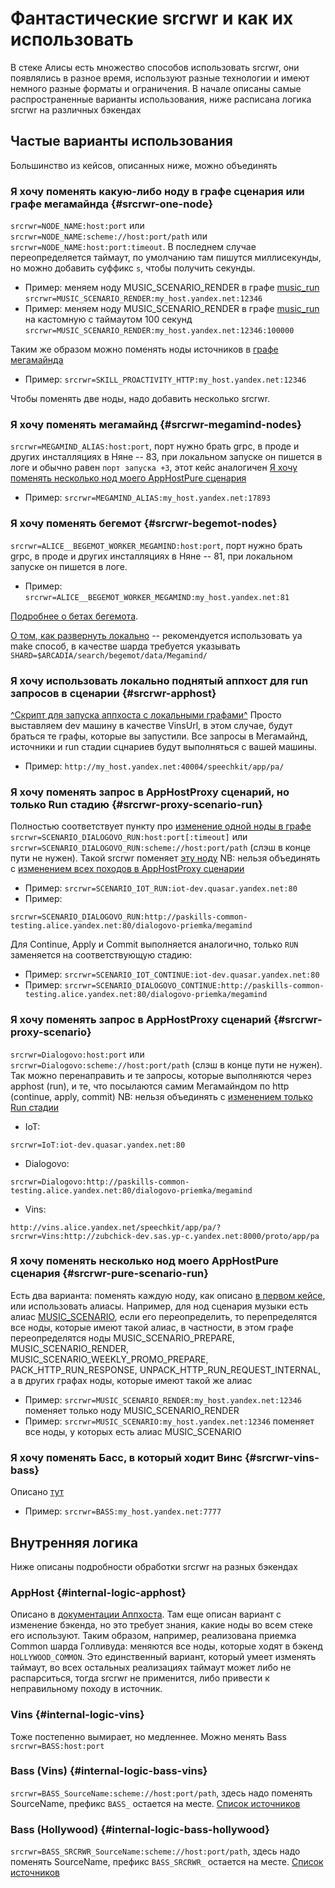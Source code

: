 # Фантастические srcrwr и как их использовать
В стеке Алисы есть множество способов использовать srcrwr, они появлялись в разное время, используют разные технологии и имеют немного разные форматы и ограничения. В начале описаны самые распространенные варианты использования, ниже расписана логика srcrwr на различных бэкендах


## Частые варианты использования
Большинство из кейсов, описанных ниже, можно объединять

### Я хочу поменять какую-либо ноду в графе сценария или графе мегамайнда {#srcrwr-one-node}
`srcrwr=NODE_NAME:host:port` или `srcrwr=NODE_NAME:scheme://host:port/path` или `srcrwr=NODE_NAME:host:port:timeout`. В последнем случае переопределяется таймаут, по умолчанию там пишутся миллисекунды, но можно добавить суффикс `s`, чтобы получить секунды.
  * Пример: меняем ноду MUSIC_SCENARIO_RENDER в графе [music_run](https://a.yandex-team.ru/arc/trunk/arcadia/apphost/conf/verticals/ALICE/music_run.json?rev=r8240521#L109) `srcrwr=MUSIC_SCENARIO_RENDER:my_host.yandex.net:12346`
  * Пример: меняем ноду MUSIC_SCENARIO_RENDER в графе [music_run](https://a.yandex-team.ru/arc/trunk/arcadia/apphost/conf/verticals/ALICE/music_run.json?rev=r8240521#L109) на кастомную с таймаутом 100 секунд `srcrwr=MUSIC_SCENARIO_RENDER:my_host.yandex.net:12346:100000`

Таким же образом можно поменять ноды источников в [графе мегамайнда](https://a.yandex-team.ru/arc/trunk/arcadia/apphost/conf/verticals/ALICE/megamind.json?rev=r8240252)
  * Пример: `srcrwr=SKILL_PROACTIVITY_HTTP:my_host.yandex.net:12346`

Чтобы поменять две ноды, надо добавить несколько srcrwr.

### Я хочу поменять мегамайнд {#srcrwr-megamind-nodes}
`srcrwr=MEGAMIND_ALIAS:host:port`, порт нужно брать grpc, в проде и других инсталляциях в Няне -- 83, при локальном запуске он пишется в логе и обычно равен `порт запуска +3`, этот кейс аналогичен [Я хочу поменять несколько нод моего AppHostPure сценария](#srcrwr-pure-scenario-run)
  * Пример: `srcrwr=MEGAMIND_ALIAS:my_host.yandex.net:17893`

### Я хочу поменять бегемот {#srcrwr-begemot-nodes}
`srcrwr=ALICE__BEGEMOT_WORKER_MEGAMIND:host:port`, порт нужно брать grpc, в проде и других инсталляциях в Няне -- 81, при локальном запуске он пишется в логе.
  * Пример: `srcrwr=ALICE__BEGEMOT_WORKER_MEGAMIND:my_host.yandex.net:81`

[Подробнее о бетах бегемота](https://wiki.yandex-team.ru/alice/begemot/beta/).

[О том, как развернуть локально](https://wiki.yandex-team.ru/begemot/#kakzapustit) -- рекомендуется использовать ya make способ, в качестве шарда требуется указывать `SHARD=$ARCADIA/search/begemot/data/Megamind/`

### Я хочу использовать локально поднятый аппхост для run запросов в сценарии {#srcrwr-apphost}
[^Скрипт для запуска аппхоста с локальными графами^](https://a.yandex-team.ru/arc/trunk/arcadia/alice/hollywood/http_adapter/localhost/run-prod.sh?rev=r8197042)
Просто выставляем dev машину в качестве VinsUrl, в этом случае, будут браться те графы, которые вы запустили. Все запросы в Мегамайнд, источники и run стадии сцнариев будут выполняться с вашей машины.
  * Пример: `http://my_host.yandex.net:40004/speechkit/app/pa/`

### Я хочу поменять запрос в AppHostProxy сценарий, но только Run стадию {#srcrwr-proxy-scenario-run}
Полностью соответствует пункту про [изменение одной ноды в графе](#srcrwr-one-node)
`srcrwr=SCENARIO_DIALOGOVO_RUN:host:port[:timeout]` или `srcrwr=SCENARIO_DIALOGOVO_RUN:scheme://host:port/path` (слэш в конце пути не нужен). Такой srcrwr поменяет [эту ноду](https://a.yandex-team.ru/arc/trunk/arcadia/apphost/conf/verticals/ALICE/megamind_scenarios_run_stage.json?rev=r8252865#L233)
NB: нельзя объединять с [изменением всех походов в AppHostProxy сценарии](#srcrwr-proxy-scenario)
  * Пример: `srcrwr=SCENARIO_IOT_RUN:iot-dev.quasar.yandex.net:80`
  * Пример: 
  ```
  srcrwr=SCENARIO_DIALOGOVO_RUN:http://paskills-common-testing.alice.yandex.net:80/dialogovo-priemka/megamind
  ```
Для Continue, Apply и Commit выполняется аналогично, только `RUN` заменяется на соответствующую стадию:
  * Пример: `srcrwr=SCENARIO_IOT_CONTINUE:iot-dev.quasar.yandex.net:80`
  * Пример: `srcrwr=SCENARIO_DIALOGOVO_CONTINUE:http://paskills-common-testing.alice.yandex.net:80/dialogovo-priemka/megamind`

### Я хочу поменять запрос в AppHostProxy сценарий {#srcrwr-proxy-scenario}
`srcrwr=Dialogovo:host:port` или `srcrwr=Dialogovo:scheme://host:port/path` (слэш в конце пути не нужен).
Так можно перенаправить и те запросы, которые выполняются через apphost (run), и те, что посылаются самим Мегамайндом по http (continue, apply, commit)
NB: нельзя объединять с [изменением только Run стадии](#srcrwr-proxy-scenario-run)
  * IoT: 
  ```
  srcrwr=IoT:iot-dev.quasar.yandex.net:80
  ```
  * Dialogovo:
  ```
  srcrwr=Dialogovo:http://paskills-common-testing.alice.yandex.net:80/dialogovo-priemka/megamind
  ```
  * Vins:
  ```
  http://vins.alice.yandex.net/speechkit/app/pa/?srcrwr=Vins:http://zubchick-dev.sas.yp-c.yandex.net:8000/proto/app/pa
  ```


### Я хочу поменять несколько нод моего AppHostPure сценария {#srcrwr-pure-scenario-run}
Есть два варианта: поменять каждую ноду, как описано [в первом кейсе](#srcrwr-one-node), или использовать алиасы. Например, для нод сценария музыки есть алиас [MUSIC_SCENARIO](https://a.yandex-team.ru/arc/trunk/arcadia/apphost/conf/verticals/ALICE/music_run.json?rev=r8240521#L82), если его переопределить, то перепределятся все ноды, которые имеют такой алиас, в частности, в этом графе переопределятся ноды MUSIC_SCENARIO_PREPARE, MUSIC_SCENARIO_RENDER, MUSIC_SCENARIO_WEEKLY_PROMO_PREPARE, PACK_HTTP_RUN_RESPONSE, UNPACK_HTTP_RUN_REQUEST_INTERNAL, а в других графах ноды, которые имеют такой же алиас
  * Пример: `srcrwr=MUSIC_SCENARIO_RENDER:my_host.yandex.net:12346` поменяет только ноду MUSIC_SCENARIO_RENDER
  * Пример: `srcrwr=MUSIC_SCENARIO:my_host.yandex.net:12346` поменяет все ноды, у которых есть алиас MUSIC_SCENARIO

### Я хочу поменять Басс, в который ходит Винс {#srcrwr-vins-bass}
Описано [тут](#internal-logic-vins)
  * Пример: `srcrwr=BASS:my_host.yandex.net:7777`


## Внутренняя логика
Ниже описаны подробности обработки srcrwr на разных бэкендах

### AppHost {#internal-logic-apphost}
Описано в [документации Аппхоста](https://docs.yandex-team.ru/apphost/pages/cgi#srcrwr). Там еще описан вариант с изменение бэкенда, но это требует знания, какие ноды во всем стеке его используют. Таким образом, например, реализована приемка Common шарда Голливуда: меняются все ноды, которые ходят в бэкенд `HOLLYWOOD_COMMON`. Это единственный вариант, который умеет изменять таймаут, во всех остальных реализациях таймаут может либо не распарситься, тогда srcrwr не применится, либо привести к неправильному походу в источник.

### Vins {#internal-logic-vins}
Тоже постепенно вымирает, но медленнее. Можно менять Bass `srcrwr=BASS:host:port`

### Bass (Vins) {#internal-logic-bass-vins}
`srcrwr=BASS_SourceName:scheme://host:port/path`, здесь надо поменять SourceName, префикс `BASS_` остается на месте. [Список источников](https://a.yandex-team.ru/arc/trunk/arcadia/alice/bass/configs/production_config.json?rev=r8168303#L131)

### Bass (Hollywood) {#internal-logic-bass-hollywood}
`srcrwr=BASS_SRCRWR_SourceName:scheme://host:port/path`, здесь надо поменять SourceName, префикс `BASS_SRCRWR_` остается на месте. [Список источников](https://a.yandex-team.ru/arc/trunk/arcadia/alice/bass/configs/production_config.json?rev=r8168303#L131)

